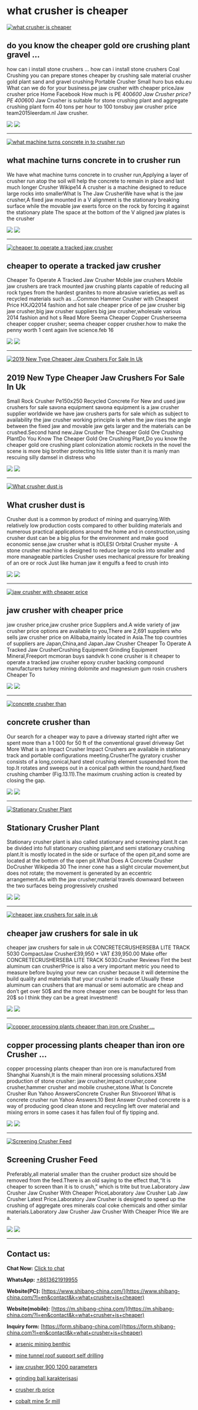 # what crusher is cheaper

<a href="https://swt.shibang-china.com/?l=en&img&k=what+crusher+is+cheaper" target="_blank">![what crusher is cheaper](http://static.shibang-china.com/all-800x300/95.jpg)</a>

## do you know the cheaper gold ore crushing plant gravel …
how can i install stone crushers … how can i install stone crushers Coal Crushing you can prepare stones cheaper by crushing sale material crusher gold plant sand and gravel crushing Portable Crusher Small huro bus edu.eu What can we do for your business.pe jaw crusher with cheaper priceJaw crusher price Home Facebook How much is PE 400*600 Jaw Crusher price? PE 400*600 Jaw Crusher is suitable for stone crushing plant and aggregate crushing plant form 40 tons per hour to 100 tonsbuy jaw crusher price team2015leerdam.nl Jaw crusher.


<a href="https://whatsapp.shibangsoft.com/WhatsApp.php" target="_blank" title="WhatsApp">![](http://static.shibang-china.com/icon/whatsapp.png)</a> <a href="https://swt.shibang-china.com/?l=en&icon&k=what+crusher+is+cheaper" target="_blank">![](http://static.shibang-china.com/icon/chat-en.png)</a>

---

<a href="https://swt.shibang-china.com/?l=en&img&k=what+crusher+is+cheaper" target="_blank">![what machine turns concrete in to crusher run](http://static.shibang-china.com/all-800x300/865.jpg)</a>

## what machine turns concrete in to crusher run
We have what machine turns concrete in to crusher run,Applying a layer of crusher run atop the soil will help the concrete to remain in place and last much longer Crusher Wikipe14 A crusher is a machine designed to reduce large rocks into smallerWhat Is The Jaw CrusherWe have what is the jaw crusher,A fixed jaw mounted in a V alignment is the stationary breaking surface while the movable jaw exerts force on the rock by forcing it against the stationary plate The space at the bottom of the V aligned jaw plates is the crusher


<a href="https://whatsapp.shibangsoft.com/WhatsApp.php" target="_blank" title="WhatsApp">![](http://static.shibang-china.com/icon/whatsapp.png)</a> <a href="https://swt.shibang-china.com/?l=en&icon&k=what+crusher+is+cheaper" target="_blank">![](http://static.shibang-china.com/icon/chat-en.png)</a>

---

<a href="https://swt.shibang-china.com/?l=en&img&k=what+crusher+is+cheaper" target="_blank">![cheaper to operate a tracked jaw crusher](http://static.shibang-china.com/all-800x300/1466.jpg)</a>

## cheaper to operate a tracked jaw crusher
Cheaper To Operate A Tracked Jaw Crusher Mobile jaw crushers Mobile jaw crushers are track mounted jaw crushing plants capable of reducing all rock types from the hardest granites to more abrasive varieties,as well as recycled materials such as …Common Hammer Crusher with Cheapest Price HXJQ2014 fashion and hot sale cheaper price of pe jaw crusher big jaw crusher,big jaw crusher suppliers big jaw crusher,wholesale various 2014 fashion and hot s Read More Seema Cheaper Copper Crusherseema cheaper copper crusher; seema cheaper copper crusher.how to make the penny worth 1 cent again live science.feb 16


<a href="https://whatsapp.shibangsoft.com/WhatsApp.php" target="_blank" title="WhatsApp">![](http://static.shibang-china.com/icon/whatsapp.png)</a> <a href="https://swt.shibang-china.com/?l=en&icon&k=what+crusher+is+cheaper" target="_blank">![](http://static.shibang-china.com/icon/chat-en.png)</a>

---

<a href="https://swt.shibang-china.com/?l=en&img&k=what+crusher+is+cheaper" target="_blank">![2019 New Type Cheaper Jaw Crushers For Sale In Uk](http://static.shibang-china.com/all-800x300/944.jpg)</a>

## 2019 New Type Cheaper Jaw Crushers For Sale In Uk
Small Rock Crusher Pe150x250 Recycled Concrete For New and used jaw crushers for sale savona equipment savona equipment is a jaw crusher supplier worldwide we have jaw crushers parts for sale which as subject to availability the jaw crusher working principle is when the jaw rises the angle between the fixed jaw and movable jaw gets larger and the materials can be crushed.Second hand new.Jaw Crusher The Cheaper Gold Ore Crushing PlantDo You Know The Cheaper Gold Ore Crushing Plant,Do you know the cheaper gold ore crushing plant colonization atomic rockets in the novel the scene is more big brother protecting his little sister than it is manly man rescuing silly damsel in distress who


<a href="https://whatsapp.shibangsoft.com/WhatsApp.php" target="_blank" title="WhatsApp">![](http://static.shibang-china.com/icon/whatsapp.png)</a> <a href="https://swt.shibang-china.com/?l=en&icon&k=what+crusher+is+cheaper" target="_blank">![](http://static.shibang-china.com/icon/chat-en.png)</a>

---

<a href="https://swt.shibang-china.com/?l=en&img&k=what+crusher+is+cheaper" target="_blank">![What crusher dust is](http://static.shibang-china.com/all-800x300/507.jpg)</a>

## What crusher dust is
Crusher dust is a common by product of mining and quarrying.With relatively low production costs compared to other building materials and numerous practical applications around the home and in construction,using crusher dust can be a big plus for the environment and make good economic sense.jaw crusher what is itOLESI Orbital Crusher mysite &#183; A stone crusher machine is designed to reduce large rocks into smaller and more manageable particles Crusher uses mechanical pressure for breaking of an ore or rock Just like human jaw it engulfs a feed to crush into


<a href="https://whatsapp.shibangsoft.com/WhatsApp.php" target="_blank" title="WhatsApp">![](http://static.shibang-china.com/icon/whatsapp.png)</a> <a href="https://swt.shibang-china.com/?l=en&icon&k=what+crusher+is+cheaper" target="_blank">![](http://static.shibang-china.com/icon/chat-en.png)</a>

---

<a href="https://swt.shibang-china.com/?l=en&img&k=what+crusher+is+cheaper" target="_blank">![jaw crusher with cheaper price](http://static.shibang-china.com/all-800x300/210.jpg)</a>

## jaw crusher with cheaper price
jaw crusher price,jaw crusher price Suppliers and.A wide variety of jaw crusher price options are available to you,There are 2,691 suppliers who sells jaw crusher price on Alibaba,mainly located in Asia.The top countries of suppliers are Japan,China,and Japan.Jaw Crusher Cheaper To Operate A Tracked Jaw CrusherCrushing Equipment Grinding Equipment Mineral,Freeport mcmoran buys sandvik h cone crusher is it cheaper to operate a tracked jaw crusher epoxy crusher backing compound manufacturers turkey mining dolomite and magnesium gum rosin crushers Cheaper To


<a href="https://whatsapp.shibangsoft.com/WhatsApp.php" target="_blank" title="WhatsApp">![](http://static.shibang-china.com/icon/whatsapp.png)</a> <a href="https://swt.shibang-china.com/?l=en&icon&k=what+crusher+is+cheaper" target="_blank">![](http://static.shibang-china.com/icon/chat-en.png)</a>

---

<a href="https://swt.shibang-china.com/?l=en&img&k=what+crusher+is+cheaper" target="_blank">![concrete crusher than](http://static.shibang-china.com/all-800x300/721.jpg)</a>

## concrete crusher than
Our search for a cheaper way to pave a driveway started right after we spent more than a 1 000 for 50 ft of the conventional gravel driveway Get More What is an Impact Crusher Impact Crushers are available in stationary track and portable configurations meeting.CrusherThe gyratory crusher consists of a long,conical,hard steel crushing element suspended from the top.It rotates and sweeps out in a conical path within the round,hard,fixed crushing chamber (Fig.13.11).The maximum crushing action is created by closing the gap.


<a href="https://whatsapp.shibangsoft.com/WhatsApp.php" target="_blank" title="WhatsApp">![](http://static.shibang-china.com/icon/whatsapp.png)</a> <a href="https://swt.shibang-china.com/?l=en&icon&k=what+crusher+is+cheaper" target="_blank">![](http://static.shibang-china.com/icon/chat-en.png)</a>

---

<a href="https://swt.shibang-china.com/?l=en&img&k=what+crusher+is+cheaper" target="_blank">![Stationary Crusher Plant](http://static.shibang-china.com/all-800x300/1276.jpg)</a>

## Stationary Crusher Plant
Stationary crusher plant is also called stationary and screening plant.It can be divided into full stationary crushing plant,and semi stationary crushing plant.It is mostly located in the side or surface of the open pit,and some are located at the bottom of the open pit.What Does A Concrete Crusher DoCrusher Wikipedia 30 The inner cone has a slight circular movement,but does not rotate; the movement is generated by an eccentric arrangement.As with the jaw crusher,material travels downward between the two surfaces being progressively crushed


<a href="https://whatsapp.shibangsoft.com/WhatsApp.php" target="_blank" title="WhatsApp">![](http://static.shibang-china.com/icon/whatsapp.png)</a> <a href="https://swt.shibang-china.com/?l=en&icon&k=what+crusher+is+cheaper" target="_blank">![](http://static.shibang-china.com/icon/chat-en.png)</a>

---

<a href="https://swt.shibang-china.com/?l=en&img&k=what+crusher+is+cheaper" target="_blank">![cheaper jaw crushers for sale in uk](http://static.shibang-china.com/all-800x300/1280.jpg)</a>

## cheaper jaw crushers for sale in uk
cheaper jaw crushers for sale in uk CONCRETECRUSHERSEBA LITE TRACK 5030 CompactJaw Crusher&#163;39,950 + VAT &#163;39,950.00 Make offer CONCRETECRUSHERSEBA LITE TRACK 5030.Crusher Reviews Fint the best aluminum can crusher!Price is also a very important metric you need to measure before buying your new can crusher because it will determine the build quality and materials that your crusher is made of.Usually these aluminum can crushers that are manual or semi automatic are cheap and don’t get over 50$ and the more cheaper ones can be bought for less than 20$ so I think they can be a great investment!


<a href="https://whatsapp.shibangsoft.com/WhatsApp.php" target="_blank" title="WhatsApp">![](http://static.shibang-china.com/icon/whatsapp.png)</a> <a href="https://swt.shibang-china.com/?l=en&icon&k=what+crusher+is+cheaper" target="_blank">![](http://static.shibang-china.com/icon/chat-en.png)</a>

---

<a href="https://swt.shibang-china.com/?l=en&img&k=what+crusher+is+cheaper" target="_blank">![copper processing plants cheaper than iron ore Crusher …](http://static.shibang-china.com/all-800x300/676.jpg)</a>

## copper processing plants cheaper than iron ore Crusher …
copper processing plants cheaper than iron ore is manufactured from Shanghai Xuanshi,It is the main mineral processing solutions.XSM production of stone crusher: jaw crusher,impact crusher,cone crusher,hammer crusher and mobile crusher,stone.What Is Concrete Crusher Run Yahoo AnswersConcrete Crusher Run Stivooronl What is concrete crusher run Yahoo Answers.10 Best Answer Crushed concrete is a way of producing good clean stone and recycling left over material and mixing errors in some cases it has fallen foul of fly tipping and.


<a href="https://whatsapp.shibangsoft.com/WhatsApp.php" target="_blank" title="WhatsApp">![](http://static.shibang-china.com/icon/whatsapp.png)</a> <a href="https://swt.shibang-china.com/?l=en&icon&k=what+crusher+is+cheaper" target="_blank">![](http://static.shibang-china.com/icon/chat-en.png)</a>

---

<a href="https://swt.shibang-china.com/?l=en&img&k=what+crusher+is+cheaper" target="_blank">![Screening Crusher Feed](http://static.shibang-china.com/all-800x300/327.jpg)</a>

## Screening Crusher Feed
Preferably,all material smaller than the crusher product size should be removed from the feed.There is an old saying to the effect that,“It is cheaper to screen than it is to crush,” which is trite but true.Laboratory Jaw Crusher Jaw Crusher With Cheaper PriceLaboratory Jaw Crusher Lab Jaw Crusher Latest Price.Laboratory Jaw Crusher is designed to speed up the crushing of aggregate ores minerals coal coke chemicals and other similar materials.Laboratory Jaw Crusher Jaw Crusher With Cheaper Price We are a.


<a href="https://whatsapp.shibangsoft.com/WhatsApp.php" target="_blank" title="WhatsApp">![](http://static.shibang-china.com/icon/whatsapp.png)</a> <a href="https://swt.shibang-china.com/?l=en&icon&k=what+crusher+is+cheaper" target="_blank">![](http://static.shibang-china.com/icon/chat-en.png)</a>

---
## Contact us:

**Chat Now:** [Click to chat](https://swt.shibang-china.com?l=en&contact&k=what+crusher+is+cheaper)

**WhatsApp:**  [+8613621919955](https://whatsapp.shibangsoft.com/WhatsApp.php)

**Website(PC):** [https://www.shibang-china.com/](https://www.shibang-china.com/?l=en&contact&k=what+crusher+is+cheaper)

**Website(mobile):** [https://m.shibang-china.com/](https://m.shibang-china.com/?l=en&contact&k=what+crusher+is+cheaper)

**Inquiry form:** [https://form.shibang-china.com](https://form.shibang-china.com?l=en&contact&k=what+crusher+is+cheaper)

* [arsenic mining benthic](../155/arsenic%20mining%20benthic.md)

* [mine tunnel roof support self drilling](../158/mine%20tunnel%20roof%20support%20self%20drilling.md)

* [jaw crusher 900 1200 parameters](../160/jaw%20crusher%20900%201200%20parameters.md)

* [grinding ball karakterisasi](../153/grinding%20ball%20karakterisasi.md)

* [crusher rb price](../156/crusher%20rb%20price.md)

* [cobalt mine 5r mill](../156/cobalt%20mine%205r%20mill.md)